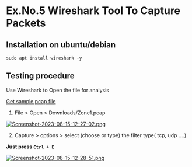 # Ex.No.5 Wireshark Tool To Capture Packets

## Installation on ubuntu/debian

`sudo apt install wireshark -y`

## Testing procedure

Use Wireshark to Open the file for analysis

<a href="./Zone1.pcap">Get sample pcap file</a>

1. File > Open > Downloads/Zone1.pcap

[![Screenshot-2023-08-15-12-27-02.png](https://i.postimg.cc/yY4JqTys/Screenshot-2023-08-15-12-27-02.png)](https://postimg.cc/8s4kMMY0)

2. Capture > options > select (choose or type) the filter type( tcp, udp ….)

**Just press `Ctrl + E`**

[![Screenshot-2023-08-15-12-28-51.png](https://i.postimg.cc/3RtZScv8/Screenshot-2023-08-15-12-28-51.png)](https://postimg.cc/JDBJtKxv)